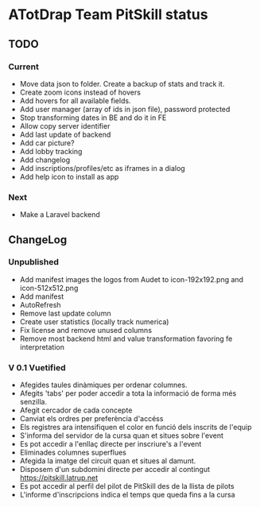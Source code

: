 # ATotDrap Team PitSkill status

## TODO

### Current

- Move data json to folder. Create a backup of stats and track it.
- Create zoom icons instead of hovers
- Add hovers for all available fields.
- Add user manager (array of ids in json file), password protected
- Stop transforming dates in BE and do it in FE
- Allow copy server identifier
- Add last update of backend
- Add car picture?
- Add lobby tracking
- Add changelog
- Add inscriptions/profiles/etc as iframes in a dialog
- Add help icon to install as app

### Next

- Make a Laravel backend


## ChangeLog

### Unpublished

- Add manifest images the logos from Audet to icon-192x192.png and icon-512x512.png
- Add manifest
- AutoRefresh
- Remove last update column
- Create user statistics (locally track numerica)
- Fix license and remove unused columns
- Remove most backend html and value transformation favoring fe interpretation

### V 0.1 Vuetified

- Afegides taules dinàmiques per ordenar columnes.
- Afegits 'tabs' per poder accedir a tota la informació de forma més senzilla.
- Afegit cercador de cada concepte
- Canviat els ordres per preferència d'accéss
- Els registres ara intensifiquen el color en funció dels inscrits de l'equip
- S'informa del servidor de la cursa quan et situes sobre l'event
- Es pot accedir a l'enllaç directe per inscriure's a l'event
- Eliminades columnes superflues
- Afegida la imatge del circuit quan et situes al damunt.
- Disposem d'un subdomini directe per accedir al contingut https://pitskill.latrup.net
- Es pot accedir al perfil del pilot de PitSkill des de la llista de pilots
- L'informe d'inscripcions indica el temps que queda fins a la cursa